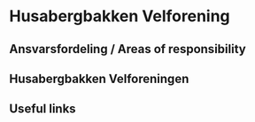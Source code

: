 #  Husabergbakken Velforening 

## Ansvarsfordeling / Areas of responsibility

## Husabergbakken Velforeningen

## Useful links
